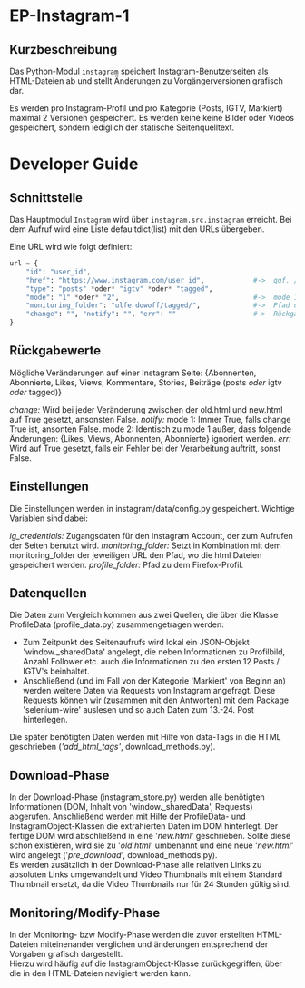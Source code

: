 # EP-Instagram-1
## Kurzbeschreibung

Das Python-Modul `instagram` speichert Instagram-Benutzerseiten als HTML-Dateien ab und stellt Änderungen zu Vorgängerversionen grafisch dar.

Es werden pro Instagram-Profil und pro Kategorie (Posts, IGTV, Markiert) maximal 2 Versionen gespeichert. Es werden keine keine Bilder oder Videos gespeichert, sondern lediglich der statische Seitenquelltext.
# Developer Guide

## Schnittstelle

Das Hauptmodul `Instagram` wird über `instagram.src.instagram` erreicht. Bei dem Aufruf wird eine Liste defaultdict(list) mit den URLs übergeben.

Eine URL wird wie folgt definiert:
```python
url = {
    "id": "user_id",
    "href": "https://www.instagram.com/user_id",            #->  ggf. /user_id/channel *oder* /user_id/tagged
    "type": "posts" *oder* "igtv" *oder* "tagged",
    "mode": "1" *oder* "2",                                 #->  mode 1: change == notify *oder* mode 2: Likes und Views setzen notify nicht auf True
    "monitoring_folder": "ulferdowoff/tagged/",             #->  Pfad der html Dateien, wird kombiniert mit dem Pfad aus den Einstellungen
    "change": "", "notify": "", "err": ""                   #->  Rückgabewerte
}
```

## Rückgabewerte

Mögliche Veränderungen auf einer Instagram Seite: {Abonnenten, Abonnierte, Likes, Views, Kommentare, Stories, Beiträge (posts *oder* igtv *oder* tagged)}

*change:*   Wird bei jeder Veränderung zwischen der old.html und new.html auf True gesetzt, ansonsten False.
*notify:*   mode 1: Immer True, falls change True ist, ansonten False.
            mode 2: Identisch zu mode 1 außer, dass folgende Änderungen: {Likes, Views, Abonnenten, Abonnierte} ignoriert werden.
*err:*      Wird auf True gesetzt, falls ein Fehler bei der Verarbeitung auftritt, sonst False.

## Einstellungen

Die Einstellungen werden in instagram/data/config.py gespeichert.
Wichtige Variablen sind dabei:

*ig_credentials:*       Zugangsdaten für den Instagram Account, der zum Aufrufen der Seiten benutzt wird.
*monitoring_folder:*    Setzt in Kombination mit dem monitoring_folder der jeweiligen URL den Pfad, wo die html Dateien gespeichert werden.
*profile_folder:*       Pfad zu dem Firefox-Profil.

## Datenquellen
Die Daten zum Vergleich kommen aus zwei Quellen, die über die Klasse ProfileData (profile_data.py) zusammengetragen werden:
 * Zum Zeitpunkt des Seitenaufrufs wird lokal ein JSON-Objekt 'window._sharedData' angelegt, die neben Informationen zu Profilbild, Anzahl Follower etc. auch die Informationen zu den ersten 12 Posts / IGTV's beinhaltet.
 * Anschließend (und im Fall von der Kategorie 'Markiert' von Beginn an) werden weitere Daten via Requests von Instagram angefragt. Diese Requests können wir (zusammen mit den Antworten) mit dem Package 'selenium-wire' auslesen und so auch Daten zum 13.-24. Post hinterlegen.
 
 Die später benötigten Daten werden mit Hilfe von data-Tags in die HTML geschrieben (_'add_html_tags'_, download_methods.py).
  
## Download-Phase
In der Download-Phase (instagram_store.py) werden alle benötigten Informationen (DOM, Inhalt von 'window._sharedData', Requests) abgerufen.
Anschließend werden mit Hilfe der ProfileData- und InstagramObject-Klassen die extrahierten Daten im DOM hinterlegt.
Der fertige DOM wird abschließend in eine '_new.html_' geschrieben. Sollte diese schon existieren, wird sie zu '_old.html_' umbenannt und eine neue '_new.html_' wird angelegt ('_pre_download_', download_methods.py).   
Es werden zusätzlich in der Download-Phase alle relativen Links zu absoluten Links umgewandelt und Video Thumbnails mit einem Standard Thumbnail ersetzt, da die Video Thumbnails nur für 24 Stunden gültig sind.


## Monitoring/Modify-Phase
In der Monitoring- bzw Modify-Phase werden die zuvor erstellten HTML-Dateien miteinenander verglichen und änderungen entsprechend der Vorgaben grafisch dargestellt.  
Hierzu wird häufig auf die InstagramObject-Klasse zurückgegriffen, über die in den HTML-Dateien navigiert werden kann.